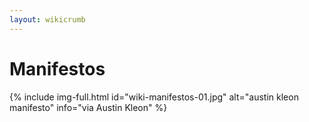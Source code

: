 ```yaml
---
layout: wikicrumb 
---
```


# Manifestos

{% include img-full.html id="wiki-manifestos-01.jpg" alt="austin kleon manifesto" info="via Austin Kleon" %}